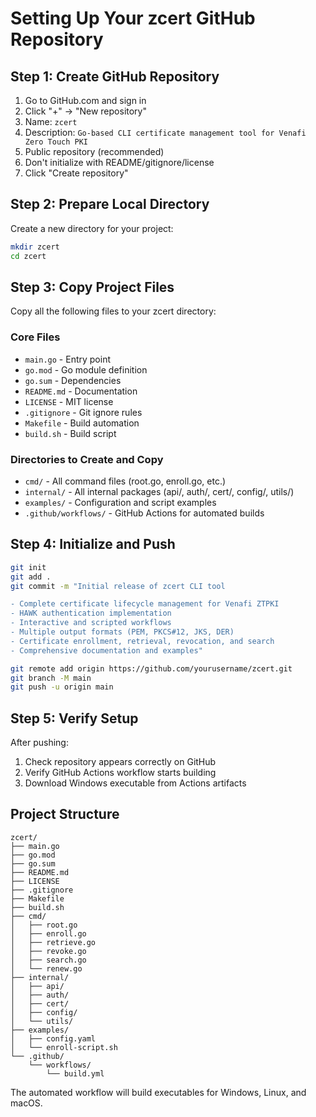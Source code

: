 # Setting Up Your zcert GitHub Repository

## Step 1: Create GitHub Repository

1. Go to GitHub.com and sign in
2. Click "+" → "New repository"
3. Name: `zcert`
4. Description: `Go-based CLI certificate management tool for Venafi Zero Touch PKI`
5. Public repository (recommended)
6. Don't initialize with README/gitignore/license
7. Click "Create repository"

## Step 2: Prepare Local Directory

Create a new directory for your project:

```bash
mkdir zcert
cd zcert
```

## Step 3: Copy Project Files

Copy all the following files to your zcert directory:

### Core Files
- `main.go` - Entry point
- `go.mod` - Go module definition
- `go.sum` - Dependencies
- `README.md` - Documentation
- `LICENSE` - MIT license
- `.gitignore` - Git ignore rules
- `Makefile` - Build automation
- `build.sh` - Build script

### Directories to Create and Copy
- `cmd/` - All command files (root.go, enroll.go, etc.)
- `internal/` - All internal packages (api/, auth/, cert/, config/, utils/)
- `examples/` - Configuration and script examples
- `.github/workflows/` - GitHub Actions for automated builds

## Step 4: Initialize and Push

```bash
git init
git add .
git commit -m "Initial release of zcert CLI tool

- Complete certificate lifecycle management for Venafi ZTPKI
- HAWK authentication implementation  
- Interactive and scripted workflows
- Multiple output formats (PEM, PKCS#12, JKS, DER)
- Certificate enrollment, retrieval, revocation, and search
- Comprehensive documentation and examples"

git remote add origin https://github.com/yourusername/zcert.git
git branch -M main
git push -u origin main
```

## Step 5: Verify Setup

After pushing:
1. Check repository appears correctly on GitHub
2. Verify GitHub Actions workflow starts building
3. Download Windows executable from Actions artifacts

## Project Structure

```
zcert/
├── main.go
├── go.mod
├── go.sum
├── README.md
├── LICENSE
├── .gitignore
├── Makefile
├── build.sh
├── cmd/
│   ├── root.go
│   ├── enroll.go
│   ├── retrieve.go
│   ├── revoke.go
│   ├── search.go
│   └── renew.go
├── internal/
│   ├── api/
│   ├── auth/
│   ├── cert/
│   ├── config/
│   └── utils/
├── examples/
│   ├── config.yaml
│   └── enroll-script.sh
└── .github/
    └── workflows/
        └── build.yml
```

The automated workflow will build executables for Windows, Linux, and macOS.